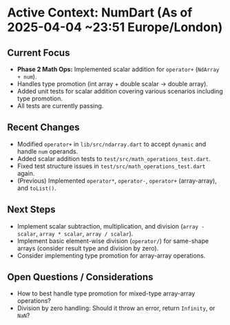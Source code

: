 # Active Context: NumDart (As of 2025-04-04 ~23:51 Europe/London)

## Current Focus

- **Phase 2 Math Ops:** Implemented scalar addition for `operator+`
  (`NdArray + num`).
- Handles type promotion (int array + double scalar -> double array).
- Added unit tests for scalar addition covering various scenarios including type
  promotion.
- All tests are currently passing.

## Recent Changes

- Modified `operator+` in `lib/src/ndarray.dart` to accept `dynamic` and handle
  `num` operands.
- Added scalar addition tests to `test/src/math_operations_test.dart`.
- Fixed test structure issues in `test/src/math_operations_test.dart` again.
- (Previous) Implemented `operator*`, `operator-`, `operator+` (array-array),
  and `toList()`.

## Next Steps

- Implement scalar subtraction, multiplication, and division (`array - scalar`,
  `array * scalar`, `array / scalar`).
- Implement basic element-wise division (`operator/`) for same-shape arrays
  (consider result type and division by zero).
- Consider implementing type promotion for array-array operations.

## Open Questions / Considerations

- How to best handle type promotion for mixed-type array-array operations?
- Division by zero handling: Should it throw an error, return `Infinity`, or
  `NaN`?
